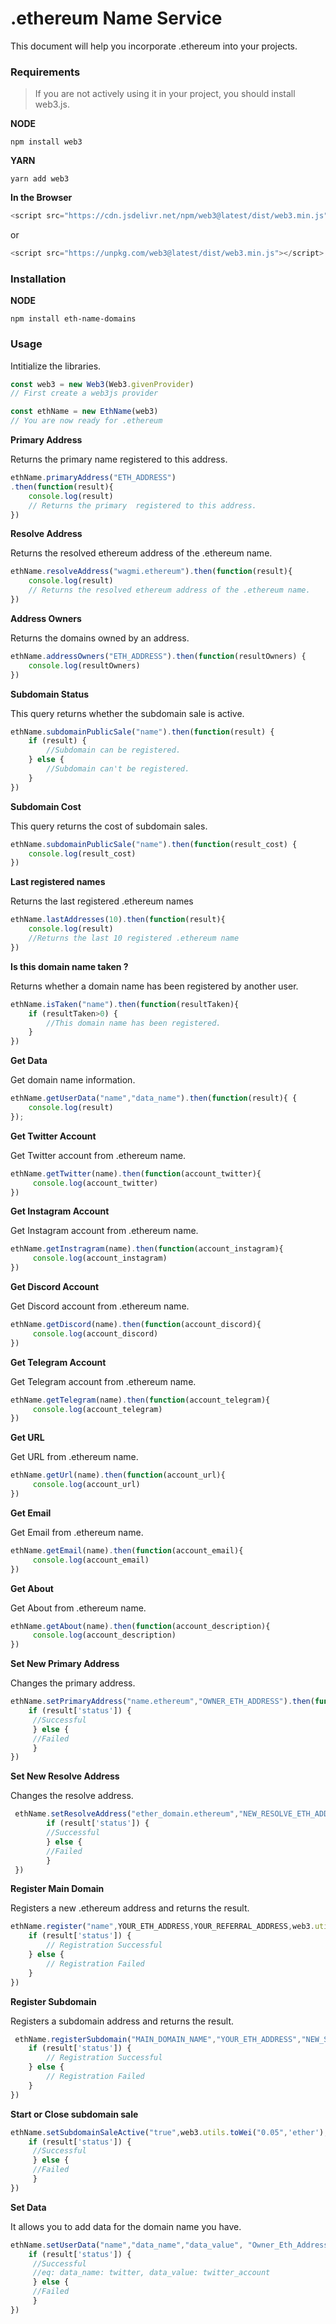# .ethereum Name Service
This document will help you incorporate .ethereum into your projects.



### Requirements
>If you are not actively using it in your project, you should install web3.js.

**NODE**
```
npm install web3
```

**YARN**
```
yarn add web3
```

**In the Browser**
```javascript
<script src="https://cdn.jsdelivr.net/npm/web3@latest/dist/web3.min.js"></script>
```
or
```javascript
<script src="https://unpkg.com/web3@latest/dist/web3.min.js"></script>
```

### Installation

**NODE**
``` 
npm install eth-name-domains
```

### Usage
Intitialize the libraries.

```javascript
const web3 = new Web3(Web3.givenProvider)
// First create a web3js provider

const ethName = new EthName(web3)
// You are now ready for .ethereum
```

**Primary Address**

Returns the primary name registered to this address.
```javascript
ethName.primaryAddress("ETH_ADDRESS")
.then(function(result){
    console.log(result)
    // Returns the primary  registered to this address.
})
```

**Resolve Address**

Returns the resolved ethereum address of the .ethereum name.
```javascript
ethName.resolveAddress("wagmi.ethereum").then(function(result){
    console.log(result)
    // Returns the resolved ethereum address of the .ethereum name.
})
```

**Address Owners**

Returns the domains owned by an address.
```javascript
ethName.addressOwners("ETH_ADDRESS").then(function(resultOwners) {
	console.log(resultOwners)	
})
```

**Subdomain Status**

This query returns whether the subdomain sale is active.
```javascript
ethName.subdomainPublicSale("name").then(function(result) {
    if (result) {
        //Subdomain can be registered.
    } else {
        //Subdomain can't be registered.
    }
})
```    

**Subdomain Cost**

This query returns the cost of subdomain sales.
```javascript
ethName.subdomainPublicSale("name").then(function(result_cost) {
    console.log(result_cost)
})    
```    

**Last registered names**

Returns the last  registered .ethereum names
```javascript
ethName.lastAddresses(10).then(function(result){
    console.log(result)
    //Returns the last 10 registered .ethereum name
})
```

**Is this domain name taken ?**

Returns whether a domain name has been registered by another user.
```javascript
ethName.isTaken("name").then(function(resultTaken){
    if (resultTaken>0) {
        //This domain name has been registered.
    } 
})
```


**Get Data**

Get domain name information.
```javascript
ethName.getUserData("name","data_name").then(function(result){ {
    console.log(result)
});
```


**Get Twitter Account**

Get Twitter account from .ethereum name.
```javascript
ethName.getTwitter(name).then(function(account_twitter){
     console.log(account_twitter)
})
```


**Get Instagram Account**

Get Instagram account from .ethereum name.
```javascript
ethName.getInstragram(name).then(function(account_instagram){
     console.log(account_instagram)
})
```

**Get Discord Account**

Get Discord account from .ethereum name.
```javascript
ethName.getDiscord(name).then(function(account_discord){
     console.log(account_discord)
})
```

**Get Telegram Account**

Get Telegram account from .ethereum name.
```javascript
ethName.getTelegram(name).then(function(account_telegram){
     console.log(account_telegram)
})
```

**Get URL**

Get URL from .ethereum name.
```javascript
ethName.getUrl(name).then(function(account_url){
     console.log(account_url)
})
```

**Get Email**

Get Email from .ethereum name.
```javascript
ethName.getEmail(name).then(function(account_email){
     console.log(account_email)
})
```


**Get About**

Get About from .ethereum name.
```javascript
ethName.getAbout(name).then(function(account_description){
     console.log(account_description)
})
```


**Set New Primary Address**

Changes the primary address.
```javascript
ethName.setPrimaryAddress("name.ethereum","OWNER_ETH_ADDRESS").then(function(result){
    if (result['status']) {
     //Successful
     } else {
     //Failed
     }
})
```

**Set New Resolve Address**

Changes the resolve address.
```javascript
 ethName.setResolveAddress("ether_domain.ethereum","NEW_RESOLVE_ETH_ADDRESS", "OWNER_ETH_ADDRESS").then(function(result){
        if (result['status']) {
        //Successful
        } else {
        //Failed
        }
 })
```

**Register Main Domain**

Registers a new .ethereum address and returns the result.
```javascript
ethName.register("name",YOUR_ETH_ADDRESS,YOUR_REFERRAL_ADDRESS,web3.utils.toWei('0.04', 'ether')).then(function(result){
    if (result['status']) {
        // Registration Successful
    } else {
        // Registration Failed
    }
})
```

**Register Subdomain**

Registers a subdomain address and returns the result.
```javascript
 ethName.registerSubdomain("MAIN_DOMAIN_NAME","YOUR_ETH_ADDRESS","NEW_SUBDOMAIN_NAME","COST_WEI").then(function(result){
    if (result['status']) {
        // Registration Successful
    } else {
        // Registration Failed
    }    
})
```


**Start or Close subdomain sale**

```javascript
ethName.setSubdomainSaleActive("true",web3.utils.toWei("0.05",'ether'),"name","OWNER_ETH_ADDRESS").then(function(result){
	if (result['status']) {
     //Successful
     } else {
     //Failed
     }
})
```

**Set Data**

It allows you to add data for the domain name you have.
```javascript
ethName.setUserData("name","data_name","data_value", "Owner_Eth_Address").then(function(result){
    if (result['status']) {
     //Successful
     //eq: data_name: twitter, data_value: twitter_account
     } else {
     //Failed
     }
})
```
